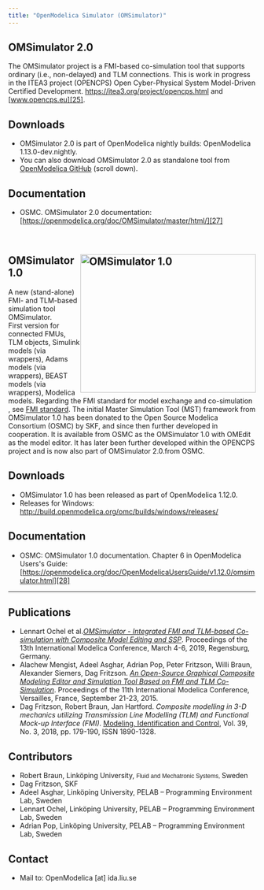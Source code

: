 ```yaml
---
title: "OpenModelica Simulator (OMSimulator)"
---
```

## **OMSimulator 2.0**

The OMSimulator project is a FMI-based co-simulation tool that supports ordinary (i.e., non-delayed) and TLM connections. This is work in progress in the ITEA3 project (OPENCPS) Open Cyber-Physical System Model-Driven Certified Development. <https://itea3.org/project/opencps.html>&nbsp;and [www.opencps.eu][25].

## Downloads

  * OMSimulator 2.0 is part of OpenModelica nightly builds: OpenModelica 1.13.0-dev.nightly.
  * You can also download&nbsp;OMSimulator 2.0 as standalone tool from [OpenModelica GitHub][26]&nbsp;(scroll down).

## Documentation

  * OSMC. OMSimulator 2.0 documentation:  
    [https://openmodelica.org/doc/OMSimulator/master/html/][27]

&nbsp;

## **<a title="OMSimulator" href="images/M_images/OMSimulator/OMSimulator1.0.png" target="_blank"><img style="border: 0px; float: right;" src="images/M_images/OMSimulator/OMSimulator1.0.png" alt="OMSimulator 1.0" width="357" height="281" /></a>OMSimulator 1.0**&nbsp;

A new (stand-alone) FMI- and TLM-based simulation tool OMSimulator.  
First version for connected FMUs, TLM objects, Simulink models (via wrappers), Adams models (via wrappers), BEAST models (via wrappers), Modelica models. Regarding the FMI standard for model exchange and co-simulation , see&nbsp;<a href="http://www.fmi-standard.org/" style="margin: 0px; padding: 0px; border: 0px; outline: 0px; background: transparent;">FMI standard</a>. The initial Master Simulation Tool (MST) framework from OMSimulator 1.0 has been donated to the Open Source Modelica Consortium (OSMC) by SKF, and since then further developed in cooperation. It is available from OSMC as the OMSimulator 1.0 with OMEdit as the model editor. It has later been further developed within the OPENCPS project and is now also part of OMSimulator 2.0.from OSMC.

## Downloads

  * OMSimulator 1.0 has been released as part of OpenModelica 1.12.0.
  * Releases for Windows: <a title="Lastest Releases" href="http://build.openmodelica.org/omc/builds/windows/releases/" target="_blank">http://build.openmodelica.org/omc/builds/windows/releases/</a>

## Documentation

  * OSMC: OMSimulator 1.0 documentation. Chapter 6 in OpenModelica Users's Guide: [https://openmodelica.org/doc/OpenModelicaUsersGuide/v1.12.0/omsimulator.html][28]

* * *

## **Publications**

  * Lennart Ochel et al.[_OMSimulator - Integrated FMI and TLM-based Co-simulation with Composite Model Editing and SSP_][29]. Proceedings of the 13th International Modelica Conference, March 4-6, 2019, Regensburg, Germany.
  * Alachew Mengist, Adeel Asghar, Adrian Pop, Peter Fritzson, Willi Braun, Alexander Siemers, Dag Fritzson. [_An Open-Source Graphical Composite Modeling Editor and Simulation Tool Based on FMI and TLM Co-Simulation_][30]. Proceedings of the 11th International Modelica Conference, Versailles, France, September 21-23, 2015.
  * Dag Fritzson, Robert Braun, Jan Hartford. _Composite modelling in 3-D mechanics utilizing Transmission Line Modelling (TLM) and Functional Mock-up Interface (FMI)_. [Modeling, Identification and Control][31], Vol. 39, No. 3, 2018, pp. 179-190, ISSN 1890-1328.

## **Contributors**

  * Robert Braun, Linköping University, <span style="color: #222222; font-family: verdana, arial, helvetica, sans-serif; font-size: 12px;">Fluid and Mechatronic Systems,&nbsp;</span>Sweden
  * Dag Fritzson, SKF&nbsp;
  * Adeel Asghar, Linköping University, PELAB – Programming Environment Lab, Sweden
  * Lennart Ochel,&nbsp;Linköping University, PELAB – Programming Environment Lab, Sweden
  * Adrian Pop,&nbsp;Linköping University, PELAB – Programming Environment Lab, Sweden

## **Contact**

  * Mail to: OpenModelica [at] ida.liu.se

&nbsp;

 [25]: http://www.opencps.eu
 [26]: https://github.com/OpenModelica/OMSimulator
 [27]: doc/OMSimulator/master/html/
 [28]: doc/OpenModelicaUsersGuide/v1.12.0/omsimulator.html
 [29]: https://modelica.org/events/modelica2019/proceedings/html/papers/Modelica2019paper1C1.pdf
 [30]: http://www.ep.liu.se/ecp/article.asp?issue=118%26article=19
 [31]: http://www.mic-journal.no/